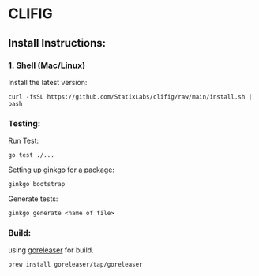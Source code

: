 # CLIFIG
## Install Instructions:

### 1. Shell (Mac/Linux)
Install the latest version:
```
curl -fsSL https://github.com/StatixLabs/clifig/raw/main/install.sh | bash
```

### Testing:

Run Test:
```
go test ./...
```

Setting up ginkgo for a package:
```
ginkgo bootstrap
```

Generate tests:
```
ginkgo generate <name of file>
```

### Build:
using [goreleaser](https://goreleaser.com/) for build.
```
brew install goreleaser/tap/goreleaser
```
